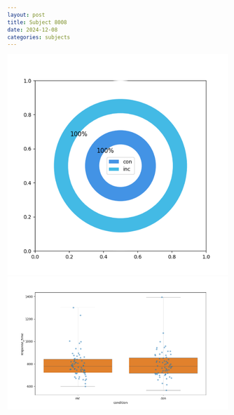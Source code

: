 ```yaml
---
layout: post
title: Subject 8008
date: 2024-12-08
categories: subjects
---
```


![](data/8008/run-4/8008_accuracy_by_condition.png)
![](data/8008/run-4/8008_rt.png)

